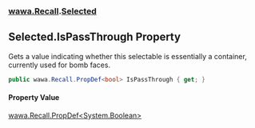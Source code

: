 ### [wawa.Recall](wawa.Recall.md 'wawa.Recall').[Selected](Selected.md 'wawa.Recall.Selected')

## Selected.IsPassThrough Property

Gets a value indicating whether this selectable is essentially a container, currently used for bomb faces.

```csharp
public wawa.Recall.PropDef<bool> IsPassThrough { get; }
```

#### Property Value
[wawa.Recall.PropDef&lt;](PropDef{T}.md 'wawa.Recall.PropDef<T>')[System.Boolean](https://docs.microsoft.com/en-us/dotnet/api/System.Boolean 'System.Boolean')[&gt;](PropDef{T}.md 'wawa.Recall.PropDef<T>')